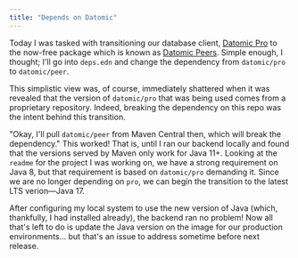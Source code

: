```yaml
---
title: "Depends on Datomic"
---
```


Today I was tasked with transitioning our database client, [Datomic Pro](https://www.datomic.com/) to the now-free package which is known as [Datomic Peers](https://docs.datomic.com/pro/peer/peer-getting-started.html). Simple enough, I thought; I'll go into `deps.edn` and change the dependency from `datomic/pro` to `datomic/peer`.

This simplistic view was, of course, immediately shattered when it was revealed that the version of `datomic/pro` that was being used comes from a proprietary repository. Indeed, breaking the dependency on this repo was the intent behind this transition.

"Okay, I'll pull `datomic/peer` from Maven Central then, which will break the dependency." This worked! That is, until I ran our backend locally and found that the versions served by Maven only work for Java 11+. Looking at the `readme` for the project I was working on, we have a strong requirement on Java 8, but that requirement is based on `datomic/pro` demanding it. Since we are no longer depending on `pro`, we can begin the transition to the latest LTS verion—Java 17.

After configuring my local system to use the new version of Java (which, thankfully, I had installed already), the backend ran no problem! Now all that's left to do is update the Java version on the image for our production environments... but that's an issue to address sometime before next release.